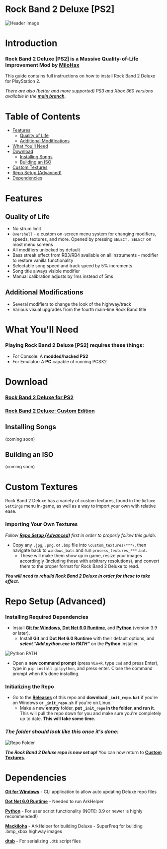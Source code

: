 # Rock Band 2 Deluxe [PS2]

![Header Image](dependencies/header.png)

# Introduction

### Rock Band 2 Deluxe [PS2] is a Massive Quality-of-Life Improvement Mod by [MiloHax](https://github.com/hmxmilohax)

This guide contains full instructions on how to install Rock Band 2 Deluxe for PlayStation 2.

*There are also (better and more supported) PS3 and Xbox 360 versions available in the* ***[main branch](https://github.com/hmxmilohax/rock-band-2-deluxe).***

# Table of Contents  
- [Features](#features)
  - [Quality of Life](#quality-of-life)
  - [Additional Modifications](#additional-modifications)
- [What You'll Need](#what-youll-need)
- [Download](#download)
  - [Installing Songs](#installing-songs)
  - [Building an ISO](#building-an-iso)
- [Custom Textures](#custom-textures)
- [Repo Setup (Advanced)](#repo-setup-advanced)
- [Dependencies](#dependencies)

# Features

## Quality of Life
* No strum limit
* `Overshell` - a custom on-screen menu system for changing modifiers, speeds, textures, and more. Opened by pressing `SELECT, SELECT` on most menu screens
* All modifiers unlocked by default
* Bass streak effect from RB3/RB4 available on all instruments - modifier to restore vanilla functionality
* Selectable song speed and track speed by 5% increments
* Song title always visible modifier
* Manual calibration adjusts by 1ms instead of 5ms

## Additional Modifications
* Several modifiers to change the look of the highway/track
* Various visual upgrades from the fourth main-line Rock Band title

# What You'll Need

### Playing Rock Band 2 Deluxe [PS2] requires these things:

- For Console: A **modded/hacked PS2**
- For Emulator: A **PC** capable of running PCSX2

# Download

### [Rock Band 2 Deluxe for PS2](https://nightly.link/hmxmilohax/rock-band-2-deluxe/workflows/build/ps2/RB2DX-PS2.zip)
### [Rock Band 2 Deluxe: Custom Edition](https://nightly.link/hmxmilohax/rock-band-2-deluxe/workflows/build/ps2/RB2DXCE-PS2.zip)

## Installing Songs

(coming soon)

## Building an ISO

(coming soon)

# Custom Textures

Rock Band 2 Deluxe has a variety of custom textures, found in the `Deluxe Settings` menu in-game, as well as a way to import your own with relative ease.

### Importing Your Own Textures

*Follow [**Repo Setup (Advanced)**](#repo-setup-advanced) first in order to properly follow this guide.*

* Copy any `.jpg`, `.png`, or `.bmp` file into `\custom_textures\***\`, then navigate back to `windows_bats` and run `process_textures_***.bat`.
  * These will make them show up in game, resize your images accordingly (including those with arbitrary resolutions), and convert them to the proper format for Rock Band 2 Deluxe to read.

***You will need to rebuild Rock Band 2 Deluxe in order for these to take effect.***

# Repo Setup (Advanced)

### Installing Required Dependencies

* Install [**Git for Windows**](https://gitforwindows.org/), [**Dot Net 6.0 Runtime**](https://dotnet.microsoft.com/en-us/download/dotnet/6.0/runtime), and [**Python**](https://www.python.org/downloads/) (version 3.9 or later).
  * Install **Git** and **Dot Net 6.0 Runtime** with their default options, and ***select "Add python.exe to PATH"*** on the **Python** installer.

![Python PATH](dependencies/images/pythonpath.png)

* Open a **new command prompt** (press `Win+R`, type `cmd` and press Enter), type in `pip install gitpython`, and press enter. Close the command prompt when it's done installing.

### Initializing the Repo

* Go to the **[Releases](https://github.com/hmxmilohax/rock-band-2-deluxe/releases)** of this repo and **download `_init_repo.bat`** if you're on Windows or **`_init_repo.sh`** if you're on Linux.
  * Make a new **empty** folder, **put `_init_repo` in the folder, and run it**. This will pull the repo down for you and make sure you're completely up to date. **This will take some time.**

### ***The folder should look like this once it's done:***

![Repo Folder](dependencies/images/repofolder.png)

***The Rock Band 2 Deluxe repo is now set up!*** You can now return to [**Custom Textures**](#custom-textures).

# Dependencies

[**Git for Windows**](https://gitforwindows.org/) - CLI application to allow auto updating Deluxe repo files

[**Dot Net 6.0 Runtime**](https://dotnet.microsoft.com/en-us/download/dotnet/6.0/runtime) - Needed to run ArkHelper

[**Python**](https://www.python.org/downloads/) - For user script functionality (NOTE: 3.9 or newer is highly recommended!)

[**Mackiloha**](https://github.com/PikminGuts92/Mackiloha) - ArkHelper for building Deluxe - SuperFreq for building .bmp_xbox highway images

[**dtab**](https://github.com/mtolly/dtab) - For serializing `.dtb` script files
